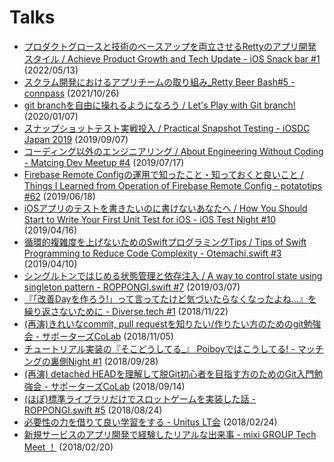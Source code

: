 # Talks

- [プロダクトグロースと技術のベースアップを両立させるRettyのアプリ開発スタイル / Achieve Product Growth and Tech Update - iOS Snack bar #1](https://speakerdeck.com/imaizume/achieve-product-growth-and-tech-update) (2022/05/13)
- [スクラム開発におけるアプリチームの取り組み_Retty Beer Bash#5 - connpass](https://retty.connpass.com/event/226111/) (2021/10/26)
- [git branchを自由に操れるようになろう / Let's Play with Git branch!](http://bit.ly/2TyNHyh) (2020/01/07)
- [スナップショットテスト実戦投入 / Practical Snapshot Testing - iOSDC Japan 2019](http://bit.ly/2pZYEwm) (2019/09/07)
- [コーディング以外のエンジニアリング / About Engineering Without Coding - Matcing Dev Meetup #4](http://bit.ly/2DsbEO9) (2019/07/17)
- [Firebase Remote Configの運用で知ったこと・知っておくと良いこと / Things I Learned from Operation of Firebase Remote Config - potatotips #62](http://bit.ly/2Ys5UNv) (2019/06/18)
- [iOSアプリのテストを書きたいのに書けないあなたへ / How You Should Start to Write Your First Unit Test for iOS - iOS Test Night #10](http://bit.ly/2QovAat) (2019/04/16)
- [循環的複雑度を上げないためのSwiftプログラミングTips / Tips of Swift Programming to Reduce Code Complexity - Otemachi.swift #3](http://bit.ly/2VYbtWL) (2019/04/10)
- [シングルトンではじめる状態管理と依存注入 / A way to control state using singleton pattern - ROPPONGI.swift #7](http://bit.ly/2K5rfrA) (2019/03/07)
- [『「改善Dayを作ろう!」って言ってたけど気づいたらなくなったよね…』を繰り返さないために - Diverse.tech #1](http://bit.ly/2SKtZ2A) (2018/11/22)
- [(再演)きれいなcommit, pull requestを知りたい/作りたい方のためのgit勉強会 - サポーターズCoLab](http://bit.ly/2SD90uT) (2018/11/05)
- [チュートリアル実装の『そこどうしてる_』 Poiboyではこうしてる! - マッチングの裏側Night #1](http://bit.ly/2MUGxyK) (2018/09/28)
- [(再演) detached HEADを理解して脱Git初心者を目指す方のためのGit入門勉強会 - サポーターズCoLab](http://bit.ly/2DpZwga) (2018/09/14)
- [(ほぼ)標準ライブラリだけでスロットゲームを実装した話 - ROPPONGI.swift #5](http://bit.ly/2TEqI1H) (2018/08/24)
- [必要性の力を借りて良い学習をする - Unitus LT会](http://bit.ly/2Do6mmt) (2018/02/24)
- [新規サービスのアプリ開発で経験したリアルな出来事 - mixi GROUP Tech Meet ！](http://bit.ly/2UN7NlB) (2018/02/20)
